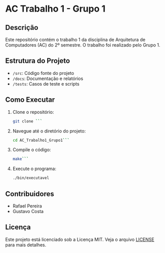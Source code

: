# AC Trabalho 1 - Grupo 1

## Descrição

Este repositório contém o trabalho 1 da disciplina de Arquitetura de Computadores (AC) do 2º semestre. O trabalho foi realizado pelo Grupo 1.

## Estrutura do Projeto

- `/src`: Código fonte do projeto
- `/docs`: Documentação e relatórios
- `/tests`: Casos de teste e scripts

## Como Executar

1. Clone o repositório:

    ```sh
    git clone ```
2. Navegue até o diretório do projeto:

    ```sh
    cd AC_Trabalho1_Grupo1```

3. Compile o código:
    ```sh
    make```

4. Execute o programa:
    ```sh
    ./bin/executavel
    ```

## Contribuidores
- Rafael Pereira
- Gustavo Costa

## Licença
Este projeto está licenciado sob a Licença MIT. Veja o arquivo [LICENSE](LICENSE) para mais detalhes.